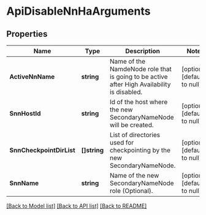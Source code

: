 # ApiDisableNnHaArguments

## Properties
Name | Type | Description | Notes
------------ | ------------- | ------------- | -------------
**ActiveNnName** | **string** | Name of the NamdeNode role that is going to be active after High Availability is disabled. | [optional] [default to null]
**SnnHostId** | **string** | Id of the host where the new SecondaryNameNode will be created. | [optional] [default to null]
**SnnCheckpointDirList** | **[]string** | List of directories used for checkpointing by the new SecondaryNameNode. | [optional] [default to null]
**SnnName** | **string** | Name of the new SecondaryNameNode role (Optional). | [optional] [default to null]

[[Back to Model list]](../README.md#documentation-for-models) [[Back to API list]](../README.md#documentation-for-api-endpoints) [[Back to README]](../README.md)

